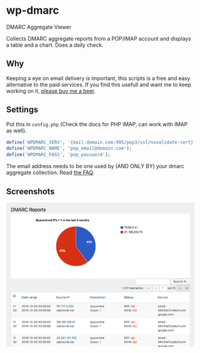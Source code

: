 # wp-dmarc
DMARC Aggregate Viewer

Collects DMARC aggregate reports from a POP/IMAP account and displays a table and a chart.
Does a daily check.

## Why
Keeping a eye on email delivery is important, this scripts is a free and easy alternative to the paid services.
If you find this usefull and want me to keep working on it, [please buy me a beer](https://www.paypal.com/cgi-bin/webscr?cmd=_s-xclick&hosted_button_id=QP69FUSN3LNY6).


## Settings
Put this in `config.php` (Check the docs for PHP IMAP, can work with IMAP as well).
```PHP
define('WPDMARC_SERV', '{mail.domain.com:995/pop3/ssl/novalidate-cert}');
define('WPDMARC_NAME', 'pop_email@domain.com');
define('WPDMARC_PASS', 'pop_password');

```

The email address needs to be one used by (AND ONLY BY) your dmarc aggregate collection. Read [the FAQ](https://dmarc.org/wiki/FAQ#When_can_I_expect_to_receive_my_first_aggregate_report.3F).

## Screenshots
![Screnshot](/assets/screenshot.png?raw=true "Screenshot")
